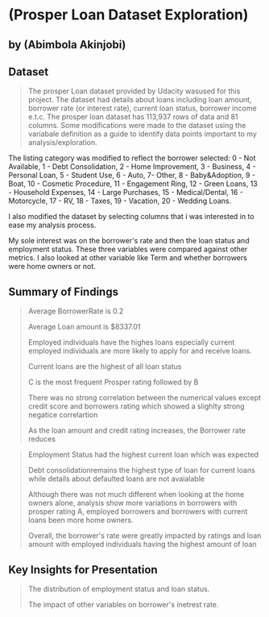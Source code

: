 # (Prosper Loan Dataset Exploration)
## by (Abimbola Akinjobi)


## Dataset

> The prosper Loan dataset provided by Udacity wasused for this project. 
The dataset had details about loans including loan amount, borrower rate (or interest rate), current loan status, borrower income e.t.c. The prosper loan dataset has 113,937 rows of data and 81 columns. Some modifications were made to the dataset using the variabale definition as a guide to identify data points important to my analysis/exploration. 

The listing category was modified to reflect the borrower selected: 0 - Not Available, 1 - Debt Consolidation, 2 - Home Improvement, 3 - Business, 4 - Personal Loan, 5 - Student Use, 6 - Auto, 7- Other, 8 - Baby&Adoption, 9 - Boat, 10 - Cosmetic Procedure, 11 - Engagement Ring, 12 - Green Loans, 13 - Household Expenses, 14 - Large Purchases, 15 - Medical/Dental, 16 - Motorcycle, 17 - RV, 18 - Taxes, 19 - Vacation, 20 - Wedding Loans.


I also modified the dataset by selecting columns that i was interested in to ease my analysis process.


My sole interest was on the borrower's rate and then the loan status and employment status. These three variables were compared against other metrics. I also looked at other variable like Term and whether borrowers were home owners or not.


## Summary of Findings

> Average BorrowerRate is 0.2
> 
> Average Loan amount is $8337.01
> 
> Employed individuals have the highes loans especially current employed individuals are more likely to apply for and receive loans.
> 
> Current loans are the highest of all loan status
> 
> C is the most frequent Prosper rating followed by B
> 
> There was no strong correlation between the numerical values except credit score and borrowers rating which showed a slighlty strong negatice correlartion
> 
> As the loan amount and credit rating increases, the Borrower rate reduces


> Employment Status had the highest current loan which was expected
> 
> Debt consolidationremains the highest type of loan for current loans while details about defaulted loans are not avaialable
> 
> Although there was not much different when looking at the home owners alone, analysis show more variations in borrowers with prosper rating A, employed borrowers and borrowers with current loans been more home owners.
> 
> Overall, the borrower's rate were greatly impacted by ratings and loan amount with employed individuals having the highest amount of loan

## Key Insights for Presentation

> The distribution of employment status and loan status.
> 
> The impact of other variables on borrower's inetrest rate.
